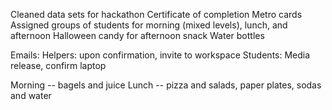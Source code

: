 Cleaned data sets for hackathon
Certificate of completion
Metro cards
Assigned groups of students for morning (mixed levels), lunch, and afternoon
Halloween candy for afternoon snack
Water bottles

Emails:
Helpers: upon confirmation, invite to workspace
Students: Media release, confirm laptop

Morning -- bagels and juice
Lunch -- pizza and salads, paper plates, sodas and water

